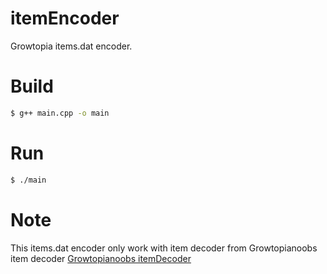 # itemEncoder
Growtopia items.dat encoder.
# Build
```bash 
$ g++ main.cpp -o main
```
# Run
```bash 
$ ./main
```
# Note
This items.dat encoder only work with item decoder from Growtopianoobs item decoder
[Growtopianoobs itemDecoder](https://github.com/GrowtopiaNoobs/Growtopia_ItemsDecoder)

